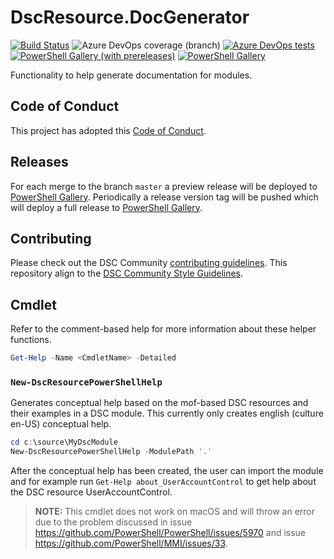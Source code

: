 # DscResource.DocGenerator

[![Build Status](https://dev.azure.com/dsccommunity/DscResource.DocGenerator/_apis/build/status/dsccommunity.DscResource.DocGenerator?branchName=master)](https://dev.azure.com/dsccommunity/DscResource.DocGenerator/_build/latest?definitionId=19&branchName=master)
![Azure DevOps coverage (branch)](https://img.shields.io/azure-devops/coverage/dsccommunity/DscResource.DocGenerator/19/master)
[![Azure DevOps tests](https://img.shields.io/azure-devops/tests/dsccommunity/DscResource.DocGenerator/19/master)](https://dsccommunity.visualstudio.com/DscResource.DocGenerator/_test/analytics?definitionId=19&contextType=build)
[![PowerShell Gallery (with prereleases)](https://img.shields.io/powershellgallery/vpre/DscResource.DocGenerator?label=DscResource.DocGenerator%20Preview)](https://www.powershellgallery.com/packages/DscResource.DocGenerator/)
[![PowerShell Gallery](https://img.shields.io/powershellgallery/v/DscResource.DocGenerator?label=DscResource.DocGenerator)](https://www.powershellgallery.com/packages/DscResource.DocGenerator/)

Functionality to help generate documentation for modules.

## Code of Conduct

This project has adopted this [Code of Conduct](CODE_OF_CONDUCT.md).

## Releases

For each merge to the branch `master` a preview release will be
deployed to [PowerShell Gallery](https://www.powershellgallery.com/).
Periodically a release version tag will be pushed which will deploy a
full release to [PowerShell Gallery](https://www.powershellgallery.com/).

## Contributing

Please check out the DSC Community [contributing guidelines](https://dsccommunity.org/guidelines/contributing).
This repository align to the [DSC Community Style Guidelines](https://dsccommunity.org/styleguidelines).

## Cmdlet

Refer to the comment-based help for more information about these helper
functions.

```powershell
Get-Help -Name <CmdletName> -Detailed
```

### `New-DscResourcePowerShellHelp`

Generates conceptual help based on the mof-based DSC resources and their
examples  in a DSC module. This currently only creates english (culture en-US)
conceptual help.

```powershell
cd c:\source\MyDscModule
New-DscResourcePowerShellHelp -ModulePath '.'
```

After the conceptual help has been created, the user can import the module
and for example run `Get-Help about_UserAccountControl` to get help about
the DSC resource UserAccountControl.

>**NOTE:** This cmdlet does not work on macOS and will throw an error due 
>to the problem discussed in issue https://github.com/PowerShell/PowerShell/issues/5970
>and issue https://github.com/PowerShell/MMI/issues/33.
